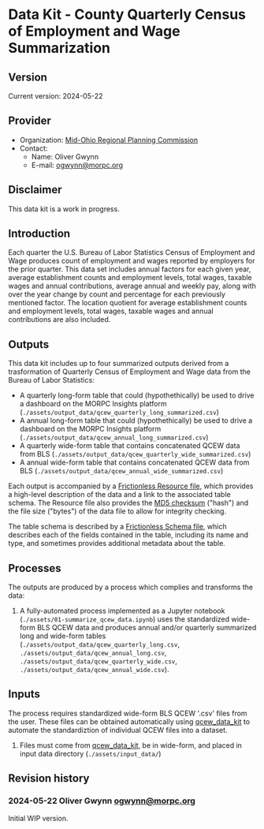 # Data Kit - County Quarterly Census of Employment and Wage Summarization
## Version

Current version: 2024-05-22

## Provider

  - Organization: [Mid-Ohio Regional Planning Commission](https://morpc.org)
  - Contact: 
    - Name: Oliver Gwynn
	- E-mail: ogwynn@morpc.org

## Disclaimer

This data kit is a work in progress.

## Introduction

Each quarter the U.S. Bureau of Labor Statistics Census of Employment and Wage produces count of employment and wages reported by employers for the prior quarter. This data set includes annual factors for each given year, average establishment counts and employment levels, total wages, taxable wages and annual contributions, average annual and weekly pay, along with over the year change by count and percentage for each previously mentioned factor. The location quotient for average establishment counts and employment levels, total wages, taxable wages and annual contributions are also included.

## Outputs
This data kit includes up to four summarized outputs derived from a trasformation of Quarterly Census of Employment and Wage data from the Bureau of Labor Statistics:

  - A quarterly long-form table that could (hypothethically) be used to drive a dashboard on the MORPC Insights platform (`./assets/output_data/qcew_quarterly_long_summarized.csv`)
  - A annual long-form table that could (hypothethically) be used to drive a dashboard on the MORPC Insights platform (`./assets/output_data/qcew_annual_long_summarized.csv`)
  - A quarterly wide-form table that contains concatenated QCEW data from BLS (`./assets/output_data/qcew_quarterly_wide_summarized.csv`)
  - A annual wide-form table that contains concatenated QCEW data from BLS (`./assets/output_data/qcew_annual_wide_summarized.csv`)
  
Each output is accompanied by a [Frictionless Resource file](https://specs.frictionlessdata.io/data-resource/), which provides a high-level description of the data and a link to the associated table schema.  The Resource file also provides the [MD5 checksum](https://en.wikipedia.org/wiki/Md5sum) ("hash") and the file size ("bytes") of the data file to allow for integrity checking.

The table schema is described by a [Frictionless Schema file](https://specs.frictionlessdata.io/table-schema/), which describes each of the fields contained in the table, including its name and type, and sometimes provides additional metadata about the table.

## Processes

The outputs are produced by a process which complies and transforms the data:

  1. A fully-automated process implemented as a Jupyter notebook (`./assets/01-summarize_qcew_data.ipynb`) uses the standardized wide-form BLS QCEW data and produces annual and/or quarterly summarized long and wide-form tables (`./assets/output_data/qcew_quarterly_long.csv`, `./assets/output_data/qcew_annual_long.csv`, `./assets/output_data/qcew_quarterly_wide.csv`, `./assets/output_data/qcew_annual_wide.csv`).

## Inputs

The process requires standardized wide-form BLS QCEW '.csv' files from the user. These files can be obtained automatically using [qcew_data_kit](https://github.com/olivergwynn/qcew_data_kit/tree/main) to automate the standardiztion of individual QCEW files into a dataset.

  1. Files must come from [qcew_data_kit](https://github.com/olivergwynn/qcew_data_kit/tree/main), be in wide-form, and placed in input data directory (`./assets/input_data/`)


## Revision history

### 2024-05-22 Oliver Gwynn <ogwynn@morpc.org>

Initial WIP version. 
